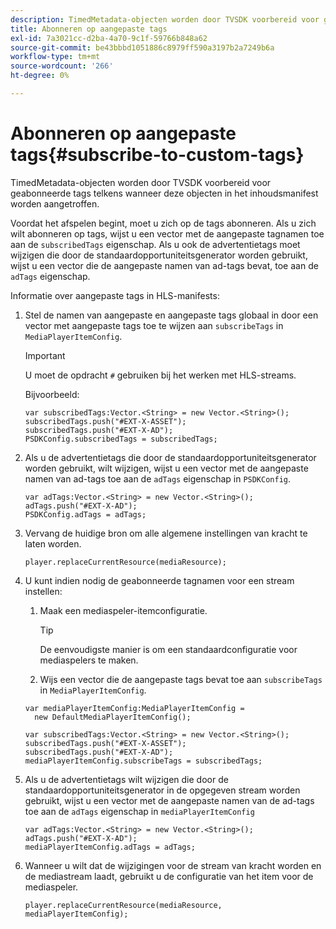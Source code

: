 ```yaml
---
description: TimedMetadata-objecten worden door TVSDK voorbereid voor geabonneerde tags telkens wanneer deze objecten in het inhoudsmanifest worden aangetroffen.
title: Abonneren op aangepaste tags
exl-id: 7a3021cc-d2ba-4a70-9c1f-59766b848a62
source-git-commit: be43bbbd1051886c8979ff590a3197b2a7249b6a
workflow-type: tm+mt
source-wordcount: '266'
ht-degree: 0%

---
```


# Abonneren op aangepaste tags{#subscribe-to-custom-tags}

TimedMetadata-objecten worden door TVSDK voorbereid voor geabonneerde tags telkens wanneer deze objecten in het inhoudsmanifest worden aangetroffen.

Voordat het afspelen begint, moet u zich op de tags abonneren.
Als u zich wilt abonneren op tags, wijst u een vector met de aangepaste tagnamen toe aan de `subscribedTags` eigenschap. Als u ook de advertentietags moet wijzigen die door de standaardopportuniteitsgenerator worden gebruikt, wijst u een vector die de aangepaste namen van ad-tags bevat, toe aan de `adTags` eigenschap.

Informatie over aangepaste tags in HLS-manifests:

1. Stel de namen van aangepaste en aangepaste tags globaal in door een vector met aangepaste tags toe te wijzen aan `subscribeTags` in `MediaPlayerItemConfig`.

   >[!IMPORTANT]
   >
   >U moet de opdracht `#` gebruiken bij het werken met HLS-streams.

   Bijvoorbeeld:

   ```
   var subscribedTags:Vector.<String> = new Vector.<String>(); 
   subscribedTags.push("#EXT-X-ASSET"); 
   subscribedTags.push("#EXT-X-AD"); 
   PSDKConfig.subscribedTags = subscribedTags;
   ```

1. Als u de advertentietags die door de standaardopportuniteitsgenerator worden gebruikt, wilt wijzigen, wijst u een vector met de aangepaste namen van ad-tags toe aan de `adTags` eigenschap in `PSDKConfig`.

   ```
   var adTags:Vector.<String> = new Vector.<String>(); 
   adTags.push("#EXT-X-AD"); 
   PSDKConfig.adTags = adTags; 
   ```

1. Vervang de huidige bron om alle algemene instellingen van kracht te laten worden.

   ```
   player.replaceCurrentResource(mediaResource);
   ```

1. U kunt indien nodig de geabonneerde tagnamen voor een stream instellen:
   1. Maak een mediaspeler-itemconfiguratie.

      >[!TIP]
      >
      >De eenvoudigste manier is om een standaardconfiguratie voor mediaspelers te maken.

   1. Wijs een vector die de aangepaste tags bevat toe aan `subscribeTags` in `MediaPlayerItemConfig`.

   ```
   var mediaPlayerItemConfig:MediaPlayerItemConfig =  
     new DefaultMediaPlayerItemConfig(); 
   
   var subscribedTags:Vector.<String> = new Vector.<String>(); 
   subscribedTags.push("#EXT-X-ASSET"); 
   subscribedTags.push("#EXT-X-AD"); 
   mediaPlayerItemConfig.subscribeTags = subscribedTags;
   ```

1. Als u de advertentietags wilt wijzigen die door de standaardopportuniteitsgenerator in de opgegeven stream worden gebruikt, wijst u een vector met de aangepaste namen van de ad-tags toe aan de `adTags` eigenschap in `mediaPlayerItemConfig`

   ```
   var adTags:Vector.<String> = new Vector.<String>(); 
   adTags.push("#EXT-X-AD"); 
   mediaPlayerItemConfig.adTags = adTags;
   ```

1. Wanneer u wilt dat de wijzigingen voor de stream van kracht worden en de mediastream laadt, gebruikt u de configuratie van het item voor de mediaspeler.

   ```
   player.replaceCurrentResource(mediaResource, mediaPlayerItemConfig);
   ```
